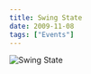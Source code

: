 ```yaml
---
title: Swing State
date: 2009-11-08
tags: ["Events"]
---
```


![Swing State](/rm_ation/images/2009-11-08.jpg)
